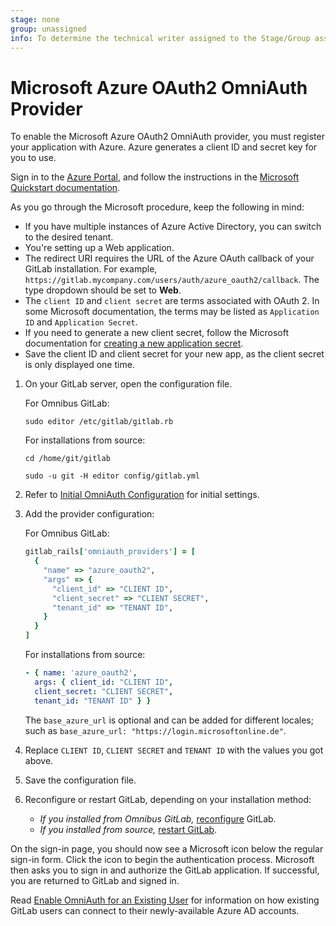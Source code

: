 ```yaml
---
stage: none
group: unassigned
info: To determine the technical writer assigned to the Stage/Group associated with this page, see https://about.gitlab.com/handbook/engineering/ux/technical-writing/#assignments
---
```


# Microsoft Azure OAuth2 OmniAuth Provider

To enable the Microsoft Azure OAuth2 OmniAuth provider, you must register your application with Azure. Azure generates a client ID and secret key for you to use.

Sign in to the [Azure Portal](https://portal.azure.com), and follow the instructions in
the [Microsoft Quickstart documentation](https://docs.microsoft.com/en-us/azure/active-directory/develop/quickstart-register-app).

As you go through the Microsoft procedure, keep the following in mind:

- If you have multiple instances of Azure Active Directory, you can switch to the desired tenant.
- You're setting up a Web application.
- The redirect URI requires the URL of the Azure OAuth callback of your GitLab
  installation. For example, `https://gitlab.mycompany.com/users/auth/azure_oauth2/callback`.
  The type dropdown should be set to **Web**.
- The `client ID` and `client secret` are terms associated with OAuth 2. In some Microsoft documentation,
  the terms may be listed as `Application ID` and `Application Secret`.
- If you need to generate a new client secret, follow the Microsoft documentation
  for [creating a new application secret](https://docs.microsoft.com/en-us/azure/active-directory/develop/howto-create-service-principal-portal#create-a-new-application-secret).
- Save the client ID and client secret for your new app, as the client secret is only
  displayed one time.

1. On your GitLab server, open the configuration file.

   For Omnibus GitLab:

   ```shell
   sudo editor /etc/gitlab/gitlab.rb
   ```

   For installations from source:

   ```shell
   cd /home/git/gitlab

   sudo -u git -H editor config/gitlab.yml
   ```

1. Refer to [Initial OmniAuth Configuration](omniauth.md#initial-omniauth-configuration)
   for initial settings.

1. Add the provider configuration:

   For Omnibus GitLab:

   ```ruby
   gitlab_rails['omniauth_providers'] = [
     {
       "name" => "azure_oauth2",
       "args" => {
         "client_id" => "CLIENT ID",
         "client_secret" => "CLIENT SECRET",
         "tenant_id" => "TENANT ID",
       }
     }
   ]
   ```

   For installations from source:

   ```yaml
   - { name: 'azure_oauth2',
     args: { client_id: "CLIENT ID",
     client_secret: "CLIENT SECRET",
     tenant_id: "TENANT ID" } }
   ```

   The `base_azure_url` is optional and can be added for different locales;
   such as `base_azure_url: "https://login.microsoftonline.de"`.

1. Replace `CLIENT ID`, `CLIENT SECRET` and `TENANT ID` with the values you got above.

1. Save the configuration file.

1. Reconfigure or restart GitLab, depending on your installation method:

   - *If you installed from Omnibus GitLab,*
     [reconfigure](../administration/restart_gitlab.md#omnibus-gitlab-reconfigure) GitLab.
   - *If you installed from source,*
     [restart GitLab](../administration/restart_gitlab.md#installations-from-source).

On the sign-in page, you should now see a Microsoft icon below the regular sign-in form.
Click the icon to begin the authentication process. Microsoft then asks you to
sign in and authorize the GitLab application. If successful, you are returned to GitLab and signed in.

Read [Enable OmniAuth for an Existing User](omniauth.md#enable-omniauth-for-an-existing-user)
for information on how existing GitLab users can connect to their newly-available Azure AD accounts.
